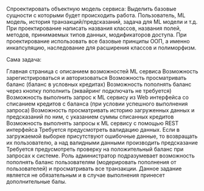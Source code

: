 
Спроектировать объектную модель сервиса:
Выделить базовые сущности с которыми будет происходить работа. Пользователь, ML модель, история транзакций/предсказаний, задача для ML модели и т.д.
При проектирование написать названия классов, названия полей, методов, принимаемых типов данных, модификаторов доступа.
При проектирование использовать все базовые принципы ООП, а именно инкапсуляцию, наследование для расширения классов и полиморфизм.


Сама задача:


Главная страница с описанием возможностей ML сервиса
Возможность зарегистрироваться и авторизоваться
Возможность просматривать баланс (баланс в условных кредитах)
Возможность пополнять баланс через кнопку пополнить (эквайринг подключать не требуется)
Возможность выполнить запрос к ML сервису из Web интерфейса со списанием кредитов с баланса (при условии успешного выполнения запроса)
Возможность просматривать историю загруженных данных и предсказаний по ним, с указанием суммы списанных кредитов
Возможность выполнять запросы к ML сервису с помощью REST интерфейса
Требуется предусмотреть валидацию данных. Если в загружаемой выборке присутствуют ошибочные данные, то возвращать их пользователю, а над валидными данными производить предсказание
Требуется предусмотреть проверку на положительный баланс при запросах к системе.
Роль администратор подразумевает возможность пополнять баланс пользователям (модерировать пополнения от пользователей) и просматривать все транзакции. Данное задание является не обязательным и в случае выполнения принесет дополнительные балы.
